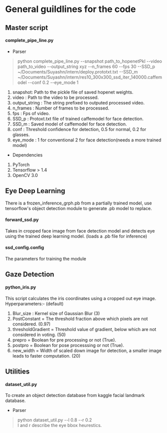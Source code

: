 # General guildlines for the code  

## Master script   

#### complete_pipe_line.py   

* Parser  
> python complete_pipe_line.py --snapshot path_to_hopenetPkl --video path_to_video --output_string xyz --n_frames 60 --fps 30 --SSD_p ~/Documents/Suyashn/intern/deploy.prototxt.txt --SSD_m ~/Documents/Suyashn/intern/res10_300x300_ssd_iter_140000.caffemodel --conf 0.2 --eye_mode 1  

1. snapshot: Path to the pickle file of saved hopenet weights.   
2. video   : Path to the video to be processed.  
3. output_string : The string prefixed to outputed processed video.  
4. n_frames      : Number of frames to be processed.  
5. fps           : Fps of video.  
6. SSD_p         : Protoxt.txt file of trained caffemodel for face detection.  
7. SSD_m         : Saved model of caffemodel for face detection.  
8. conf          : Threshold confidence for detection, 0.5 for normal, 0.2 for glasses.  
9. eye_mode      : 1 for conventional 2 for face detection(needs a more trained model)  

* Dependencies  

1. PyTorch  
2. Tensorflow > 1.4  
3. OpenCV 3.0  

## Eye Deep Learning  
There is a frozen_inference_grph.pb from a partially trained model, use tensorflow's object detection module to generate .pb model to replace.

#### forward_ssd.py
Takes in cropped face image from face detection model and detects eye using the trained deep learning model. (loads a .pb file for inference)

#### ssd_config.config
The parameters for training the module

## Gaze Detection
#### python_iris.py  
This script calculates the iris coordinates using a cropped out eye image.  
Hyperparameters:-  (default)
1. Blur_size : Kernel size of Gaussian Blur (3)
2. PostConstant = The threshold fraction above which pixels are not considered. (0.97)
3. thresholdGradient = Threshold value of gradient, below which are not considered in voting. (50)
4. prepro  = Boolean for pre processing or not (True).
5. postpro = Boolean for pose processsing or not (True).
6. new_width = Width of scaled down image for detection, a smaller image leads to faster computation. (20)

## Utilities  

#### dataset_util.py  

To create an object detection database from kaggle facial landmark database.  
* Parser
> python dataset_util.py --l 0.8 --r 0.2  
l and r describe the eye bbox heurestics.